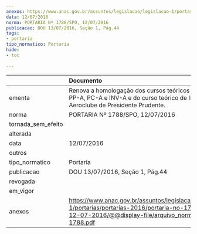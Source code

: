 ```yaml
---
anexos: https://www.anac.gov.br/assuntos/legislacao/legislacao-1/portarias/portarias-2016/portaria-no-1788-spo-12-07-2016/@@display-file/arquivo_norma/PA2016-1788.pdf
data: 12/07/2016
norma: PORTARIA Nº 1788/SPO, 12/07/2016
publicacao: DOU 13/07/2016, Seção 1, Pág.44
tags:
- portaria
tipo_normatico: Portaria
hide: 
- toc 
 
---
```


|                    | Documento                                                                                                                                                      |
|:-------------------|:---------------------------------------------------------------------------------------------------------------------------------------------------------------|
| ementa             | Renova a homologação dos cursos teóricos e práticos de PP-A, PC-A e INV-A e do curso teórico de IFR do Aeroclube de Presidente Prudente.                       |
| norma              | PORTARIA Nº 1788/SPO, 12/07/2016                                                                                                                               |
| tornada_sem_efeito |                                                                                                                                                                |
| alterada           |                                                                                                                                                                |
| data               | 12/07/2016                                                                                                                                                     |
| outros             |                                                                                                                                                                |
| tipo_normatico     | Portaria                                                                                                                                                       |
| publicacao         | DOU 13/07/2016, Seção 1, Pág.44                                                                                                                                |
| revogada           |                                                                                                                                                                |
| em_vigor           |                                                                                                                                                                |
| anexos             | https://www.anac.gov.br/assuntos/legislacao/legislacao-1/portarias/portarias-2016/portaria-no-1788-spo-12-07-2016/@@display-file/arquivo_norma/PA2016-1788.pdf |